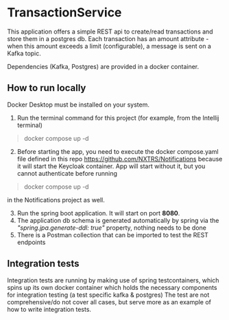 # TransactionService

This application offers a simple REST api to create/read transactions and store them in a postgres db.
Each transaction has an amount attribute - when this amount exceeds a limit (configurable), 
a message is sent on a Kafka topic.

Dependencies (Kafka, Postgres) are provided in a docker container.

## How to run locally
Docker Desktop must be installed on your system.

1. Run the terminal command for this project (for example, from the Intellij terminal)
> docker compose up -d
2. Before starting the app, you need to execute the docker compose.yaml file defined in this repo https://github.com/NXTRS/Notifications
    because it will start the Keycloak container. App will start without it, but you cannot authenticate before running 
> docker compose up -d 
 
   in the Notifications project as well. 
   
3. Run the spring boot application. It will start on port **8080**.
4. The application db schema is generated automatically by spring 
   via the *"spring.jpa.generate-ddl: true"* property, nothing needs to be done
5. There is a Postman collection that can be imported to test the REST endpoints

## Integration tests

 Integration tests are running by making use of spring testcontainers, which spins up its own 
 docker container which holds the necessary components for integration testing (a test specific kafka & postgres)
The test are not comprehensive/do not cover all cases, but serve more as an example of how to write integration tests.
